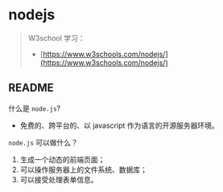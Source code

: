 # nodejs

> W3school 学习：
>
> * [https://www.w3schools.com/nodejs/](https://www.w3schools.com/nodejs/)

## README

什么是 `node.js`?

* 免费的、跨平台的、以 javascript 作为语言的开源服务器环境。

`node.js` 可以做什么？

1. 生成一个动态的前端页面；
2. 可以操作服务器上的文件系统、数据库；
3. 可以接受处理表单信息。
